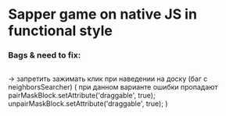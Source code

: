 # Sapper game on native JS in functional style


### Bags & need to fix:

##
-> запретить зажимать клик при наведении на доску (баг с neighborsSearcher)
( при данном варианте ошибки пропадают
					pairMaskBlock.setAttribute('draggable', true);
					unpairMaskBlock.setAttribute('draggable', true);
)



